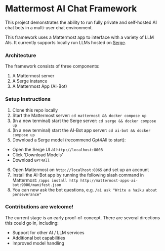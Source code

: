 # Mattermost AI Chat Framework

This project demonstrates the ability to run fully private and self-hosted AI chat bots in a multi-user chat environment.

This framework uses a Mattermost app to interface with a variety of LLM AIs. It currently supports locally run LLMs hosted on [Serge](https://github.com/nsarrazin/serge).

### Architecture

The framework consists of three components:
1. A Mattermost server
2. A Serge instance
3. A Mattermost App (AI-Bot)

### Setup instructions

1. Clone this repo locally
2. Start the Mattermost server: `cd mattermost && docker compose up`
3. (In a new terminal) start the Serge server: `cd serge && docker compose up`
4. (In a new terminal) start the AI-Bot app server: `cd ai-bot && docker compose up`
5. Download a Serge model (recommend Gpt4All to start):
  * Open the Serge UI at `http://localhost:8008`
  * Click 'Download Models'
  * Download `GPT4All`
6. Open Mattermost on `http://localhost:8065` and set up an account
7. Install the AI-Bot app by running the following slash command in Mattermost: `/apps install http http://mattermost-apps-ai-bot:9000/manifest.json`
8. You can now ask the bot questions, e.g. `/ai ask "Write a haiku about perseverance"`

### Contributions are welcome!

The current stage is an early proof-of-concept. There are several directions this could go in, including:
* Support for other AI / LLM services
* Additional bot capabilities
* Improved model handling

